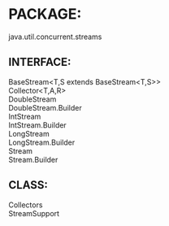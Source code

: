 PACKAGE:
========
java.util.concurrent.streams


INTERFACE:
----------
BaseStream<T,S extends BaseStream<T,S>> 	
Collector<T,A,R> 	
DoubleStream 	
DoubleStream.Builder 	
IntStream 	
IntStream.Builder 	
LongStream 	
LongStream.Builder 	
Stream<T> 	
Stream.Builder<T>

CLASS:
------
Collectors 	
StreamSupport 	
